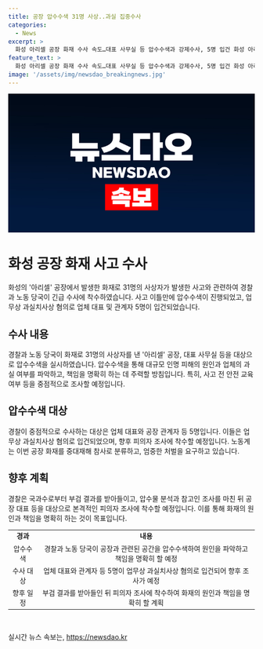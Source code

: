 ```yaml
---
title: 공장 압수수색 31명 사상..과실 집중수사
categories:
  - News
excerpt: >
  화성 아리셀 공장 화재 수사 속도…대표 사무실 등 압수수색과 강제수사, 5명 입건 화성 아리셀 공장 화재로 31명 사상…경찰과 노동 당국이 책임 규명을 위해 압수수색과 강제수사에 나서고 있습니다. 대표 사무실과 인력 파견 업체 등을 대상으로 한 수사는 공장 화재 원인을 밝히기 위한 것으로, 업체 과실과 안전 교육 여부 등이 주요 관심사입니다. 업체 대표와 관계자 등 5명은 업무상 과실치사상 혐의로 입건되었고, 중대재해 참사라는 목소리도 나오고 있습니다. YTN 배민혁입니다.
feature_text: >
  화성 아리셀 공장 화재 수사 속도…대표 사무실 등 압수수색과 강제수사, 5명 입건 화성 아리셀 공장 화재로 31명 사상…경찰과 노동 당국이 책임 규명을 위해 압수수색과 강제수사에 나서고 있습니다. 대표 사무실과 인력 파견 업체 등을 대상으로 한 수사는 공장 화재 원인을 밝히기 위한 것으로, 업체 과실과 안전 교육 여부 등이 주요 관심사입니다. 업체 대표와 관계자 등 5명은 업무상 과실치사상 혐의로 입건되었고, 중대재해 참사라는 목소리도 나오고 있습니다. YTN 배민혁입니다.
image: '/assets/img/newsdao_breakingnews.jpg'
---
```


<p><img src="/assets/img/newsdao_breakingnews.jpg" alt="pcversion 속보" /></p>

<h1>화성 공장 화재 사고 수사</h1>

<p data-ke-size="size16">화성의 '아리셀' 공장에서 발생한 화재로 31명의 사상자가 발생한 사고와 관련하여 경찰과 노동 당국이 긴급 수사에 착수하였습니다. 사고 이틀만에 압수수색이 진행되었고, 업무상 과실치사상 혐의로 업체 대표 및 관계자 5명이 입건되었습니다.</p>

<h2 data-ke-size="size26">수사 내용</h2>

<p data-ke-size="size16">경찰과 노동 당국이 화재로 31명의 사상자를 낸 '아리셀' 공장, 대표 사무실 등을 대상으로 압수수색을 실시하였습니다. 압수수색을 통해 대규모 인명 피해의 원인과 업체의 과실 여부를 파악하고, 책임을 명확히 하는 데 주력할 방침입니다. 특히, 사고 전 안전 교육 여부 등을 중점적으로 조사할 예정입니다.</p>

<h2 data-ke-size="size26">압수수색 대상</h2>

<p data-ke-size="size16">경찰이 중점적으로 수사하는 대상은 업체 대표와 공장 관계자 등 5명입니다. 이들은 업무상 과실치사상 혐의로 입건되었으며, 향후 피의자 조사에 착수할 예정입니다. 노동계는 이번 공장 화재를 중대재해 참사로 분류하고, 엄중한 처벌을 요구하고 있습니다.</p>

<h2 data-ke-size="size26">향후 계획</h2>

<p data-ke-size="size16">경찰은 국과수로부터 부검 결과를 받아들이고, 압수물 분석과 참고인 조사를 마친 뒤 공장 대표 등을 대상으로 본격적인 피의자 조사에 착수할 예정입니다. 이를 통해 화재의 원인과 책임을 명확히 하는 것이 목표입니다.</p>

<table>
  <tr>
    <td style="text-align: center; height: 17px;"><b>경과</b></td>
    <td style="text-align: center; height: 17px;"><b>내용</b></td>
  </tr>
  <tr>
    <td style="text-align: center; height: 17px;">압수수색</td>
    <td style="text-align: center; height: 17px;">경찰과 노동 당국이 공장과 관련된 공간을 압수수색하여 원인을 파악하고 책임을 명확히 할 예정</td>
  </tr>
  <tr>
    <td style="text-align: center; height: 17px;">수사 대상</td>
    <td style="text-align: center; height: 17px;">업체 대표와 관계자 등 5명이 업무상 과실치사상 혐의로 입건되어 향후 조사가 예정</td>
  </tr>
  <tr>
    <td style="text-align: center; height: 17px;">향후 일정</td>
    <td style="text-align: center; height: 17px;">부검 결과를 받아들인 뒤 피의자 조사에 착수하여 화재의 원인과 책임을 명확히 할 계획</td>
  </tr>
</table>

<p data-ke-size="size16">&nbsp;</p>
실시간 뉴스 속보는, <a href="https://newsdao.kr" rel="dofollow">https://newsdao.kr</a>


